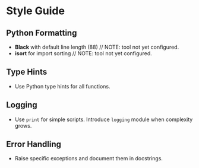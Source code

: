 # Style Guide

## Python Formatting
- **Black** with default line length (88) // NOTE: tool not yet configured.
- **isort** for import sorting // NOTE: tool not yet configured.

## Type Hints
- Use Python type hints for all functions.

## Logging
- Use `print` for simple scripts. Introduce `logging` module when complexity grows.

## Error Handling
- Raise specific exceptions and document them in docstrings.
